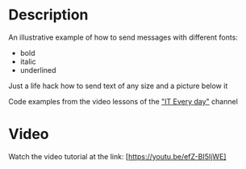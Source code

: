 Description
========

An illustrative example of how to send messages with different fonts:
- bold
- italic
- underlined

Just a life hack how to send text of any size and a picture below it

Code examples from the video lessons of the ["IT Every day"](https://www.youtube.com/c/it_everyday) channel

Video
=====

Watch the video tutorial at the link: [https://youtu.be/efZ-BI5IjWE]
